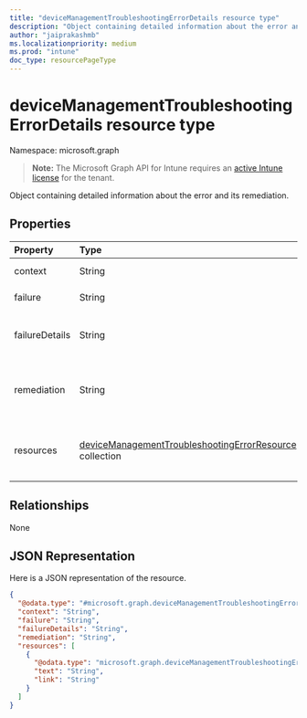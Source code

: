 ```yaml
---
title: "deviceManagementTroubleshootingErrorDetails resource type"
description: "Object containing detailed information about the error and its remediation."
author: "jaiprakashmb"
ms.localizationpriority: medium
ms.prod: "intune"
doc_type: resourcePageType
---
```


# deviceManagementTroubleshootingErrorDetails resource type

Namespace: microsoft.graph

> **Note:** The Microsoft Graph API for Intune requires an [active Intune license](https://go.microsoft.com/fwlink/?linkid=839381) for the tenant.

Object containing detailed information about the error and its remediation.

## Properties
|Property|Type|Description|
|:---|:---|:---|
|context|String|Not yet documented|
|failure|String|Not yet documented|
|failureDetails|String|The detailed description of what went wrong.|
|remediation|String|The detailed description of how to remediate this issue.|
|resources|[deviceManagementTroubleshootingErrorResource](../resources/intune-troubleshooting-devicemanagementtroubleshootingerrorresource.md) collection|Links to helpful documentation about this failure.|

## Relationships
None

## JSON Representation
Here is a JSON representation of the resource.
<!-- {
  "blockType": "resource",
  "@odata.type": "microsoft.graph.deviceManagementTroubleshootingErrorDetails"
}
-->
``` json
{
  "@odata.type": "#microsoft.graph.deviceManagementTroubleshootingErrorDetails",
  "context": "String",
  "failure": "String",
  "failureDetails": "String",
  "remediation": "String",
  "resources": [
    {
      "@odata.type": "microsoft.graph.deviceManagementTroubleshootingErrorResource",
      "text": "String",
      "link": "String"
    }
  ]
}
```
